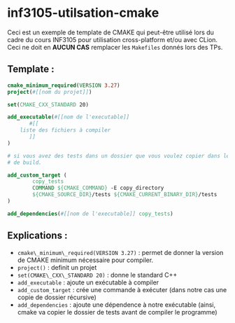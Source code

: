# inf3105-utilsation-cmake

Ceci est un exemple de template de CMAKE qui peut-être utilisé lors du cadre du cours INF3105 pour utilisation cross-platform et/ou avec CLion. 
Ceci ne doit en **AUCUN CAS** remplacer les `Makefiles` donnés lors des TPs.


## Template :

```cmake
cmake_minimum_required(VERSION 3.27)
project(#[[nom du projet]])

set(CMAKE_CXX_STANDARD 20)

add_executable(#[[nom de l'executable]]
       #[[
	liste des fichiers à compiler
       ]] 
)

# si vous avez des tests dans un dossier que vous voulez copier dans le dossier 
# de build.

add_custom_target (
        copy_tests
        COMMAND ${CMAKE_COMMAND} -E copy_directory
        ${CMAKE_SOURCE_DIR}/tests ${CMAKE_CURRENT_BINARY_DIR}/tests
)

add_dependencies(#[[nom de l'executable]] copy_tests)
```

## Explications : 

- `cmake\_minimum\_required(VERSION 3.27)` : permet de donner la version de CMAKE minimum nécessaire pour compiler. 
- `project()` : definit un projet 
- `set(CMAKE\_CXX\_STANDARD 20)` : donne le standard C++  
- `add_executable` : ajoute un exécutable à compiler
- `add_custom_target` : crée une commande à exécuter (dans notre cas une copie de dossier récursive)
- `add_dependencies` : ajoute une dépendence à notre exécutable (ainsi, cmake va copier le dossier de tests avant de compiler le programme) 
